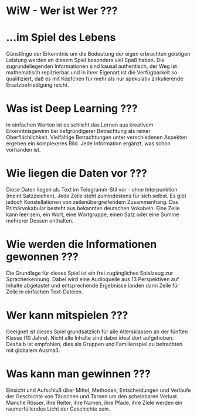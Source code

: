 # WiW - Wer ist Wer ???

# ...im Spiel des Lebens
Günstlinge der Erkenntnis um die Bedeutung der eigen erbrachten geistigen Leistung werden an diesem Spiel besonders viel Spaß haben. Die zugrundeliegenden Informationen sind kausal authentisch, der Weg ist mathematisch replizierbar und in ihrer Eigenart ist die Verfügbarkeit so qualifiziert, daß es mit Köpfchen für mehr als nur spekulativ zirkulierende Ersatzbefriedigung reicht.

# Was ist Deep Learning ???
In einfachen Worten ist es schlicht das Lernen aus kreativem Erkenntnisgewinn bei tiefgründigerer Betrachtung als reiner Oberflächlichkeit. Vielfältige Betrachtungen unter verschiedenen Aspekten ergeben ein komplexeres Bild. Jede Information ergänzt, was schon vorhanden ist. 

# Wie liegen die Daten vor ???
Diese Daten liegen als Text im Telegramm-Stil vor - ohne Interpunktion (meint Satzzeichen). Jede Zeile steht zumindestens für sich selbst. Es gibt jedoch Konstellationen von zeilenübergreifendem Zusammenhang. Das Primärvokabular besteht aus bekannten deutschen Vokabeln. Eine Zeile kann leer sein, ein Wort, eine Wortgruppe, einen Satz oder eine Summe mehrerer Dessen enthalten.

# Wie werden die Informationen gewonnen ???
Die Grundlage für dieses Spiel ist ein frei zugängliches Spielzeug zur Spracherkennung. Dabei wird eine Audioquelle aus 13 Perspektiven auf Inhalte abgetastet und entsprechende Ergebnisse landen dann Zeile für Zeile in einfachen Text-Dateien.

# Wer kann mitspielen ???
Geeignet ist dieses Spiel grundsätzlich für alle Altersklassen ab der fünften Klasse (10 Jahre). Nicht alle Inhalte sind dabei ideal dort aufgehoben. Deshalb ist empfohlen, dies als Gruppen und Familienspiel zu betrachten mit globalem Ausmaß. 

# Was kann man gewinnen ???
Einsicht und Aufschluß über Mittel, Methoden, Entscheidungen und Verläufe der Geschichte von Täuschen und Tarnen um den scheinbaren Verlust. Manche Rösser, ihre Reiter, ihre Namen, ihre Pfade, ihre Ziele werden ein raumerfüllendes Licht der  Geschichte sein.



